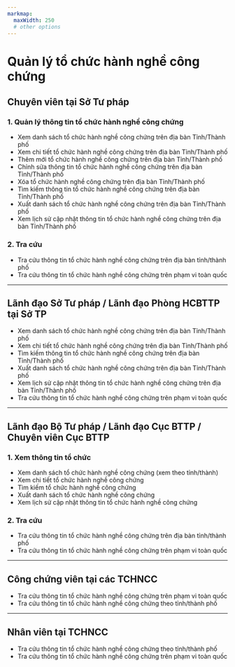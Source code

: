 ```yaml
---
markmap:
  maxWidth: 250
  # other options
---
```

# Quản lý tổ chức hành nghề công chứng

## Chuyên viên tại Sở Tư pháp
### 1. Quản lý thông tin tổ chức hành nghề công chứng
- Xem danh sách tổ chức hành nghề công chứng trên địa bàn Tỉnh/Thành phố
- Xem chi tiết tổ chức hành nghề công chứng trên địa bàn Tỉnh/Thành phố
- Thêm mới tổ chức hành nghề công chứng trên địa bàn Tỉnh/Thành phố
- Chỉnh sửa thông tin tổ chức hành nghề công chứng trên địa bàn Tỉnh/Thành phố
- Xóa tổ chức hành nghề công chứng trên địa bàn Tỉnh/Thành phố
- Tìm kiếm thông tin tổ chức hành nghề công chứng trên địa bàn Tỉnh/Thành phố
- Xuất danh sách tổ chức hành nghề công chứng trên địa bàn Tỉnh/Thành phố
- Xem lịch sử cập nhật thông tin tổ chức hành nghề công chứng trên địa bàn Tỉnh/Thành phố

### 2. Tra cứu
- Tra cứu thông tin tổ chức hành nghề công chứng trên địa bàn tỉnh/thành phố
- Tra cứu thông tin tổ chức hành nghề công chứng trên phạm vi toàn quốc

---

## Lãnh đạo Sở Tư pháp / Lãnh đạo Phòng HCBTTP tại Sở TP
- Xem danh sách tổ chức hành nghề công chứng trên địa bàn Tỉnh/Thành phố
- Xem chi tiết tổ chức hành nghề công chứng trên địa bàn Tỉnh/Thành phố
- Tìm kiếm thông tin tổ chức hành nghề công chứng trên địa bàn Tỉnh/Thành phố
- Xuất danh sách tổ chức hành nghề công chứng trên địa bàn Tỉnh/Thành phố
- Xem lịch sử cập nhật thông tin tổ chức hành nghề công chứng trên địa bàn Tỉnh/Thành phố
- Tra cứu thông tin tổ chức hành nghề công chứng trên phạm vi toàn quốc

---

## Lãnh đạo Bộ Tư pháp / Lãnh đạo Cục BTTP / Chuyên viên Cục BTTP
### 1. Xem thông tin tổ chức
- Xem danh sách tổ chức hành nghề công chứng (xem theo tỉnh/thành)
- Xem chi tiết tổ chức hành nghề công chứng
- Tìm kiếm tổ chức hành nghề công chứng
- Xuất danh sách tổ chức hành nghề công chứng
- Xem lịch sử cập nhật thông tin tổ chức hành nghề công chứng

### 2. Tra cứu
- Tra cứu thông tin tổ chức hành nghề công chứng trên địa bàn tỉnh/thành phố
- Tra cứu thông tin tổ chức hành nghề công chứng trên phạm vi toàn quốc

---

## Công chứng viên tại các TCHNCC
- Tra cứu thông tin tổ chức hành nghề công chứng trên phạm vi toàn quốc
- Tra cứu thông tin tổ chức hành nghề công chứng theo tỉnh/thành phố

---

## Nhân viên tại TCHNCC
- Tra cứu thông tin tổ chức hành nghề công chứng theo tỉnh/thành phố
- Tra cứu thông tin tổ chức hành nghề công chứng trên phạm vi toàn quốc








